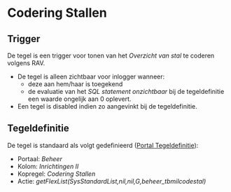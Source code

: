 # Codering Stallen

## Trigger

De tegel is een trigger voor tonen van het *Overzicht van stal* te coderen volgens RAV.

* De tegel is alleen zichtbaar voor inlogger wanneer:
  * deze aan hem/haar is toegekend
  * de evaluatie van het *SQL statement onzichtbaar* bij de tegeldefinitie een waarde ongelijk aan 0 oplevert.
* Een tegel is disabled indien zo aangevinkt bij de tegeldefinitie.

## Tegeldefinitie

De tegel is standaard als volgt gedefinieerd ([Portal Tegeldefinitie](/docs/instellen_inrichten/portaldefinitie/portal_tegel.md)):

* Portaal: *Beheer*
* Kolom: *Inrichtingen II*
* Kopregel: *Codering Stallen*
* Actie: *getFlexList(SysStandardList,nil,nil,G,beheer_tbmilcodestal)*
